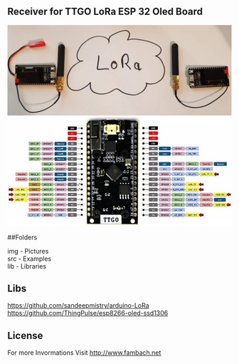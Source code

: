 ## Receiver for TTGO LoRa ESP 32 Oled Board
<img src="img/20210125_180431.jpg" /><br>
<img src="img/TTGO-LoRa-Board-Pinout.jpg" />

##Folders

img - Pictures <br>
src - Examples <br>
lib - Libraries <br>

## Libs
https://github.com/sandeepmistry/arduino-LoRa 
https://github.com/ThingPulse/esp8266-oled-ssd1306


## License 
For more Invormations Visit http://www.fambach.net
